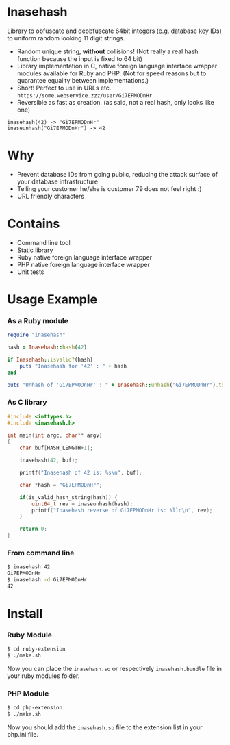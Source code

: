 # Inasehash
Library to obfuscate and deobfuscate 64bit integers (e.g. database key IDs) to uniform random looking 11 digit strings.

- Random unique string, **without** collisions! (Not really a real hash function because the input is fixed to 64 bit)
- Library implementation in C, native foreign language interface wrapper modules available for Ruby and PHP. (Not for speed reasons but to guarantee equality between implementations.) 
- Short! Perfect to use in URLs etc. `https://some.webservice.zzz/user/Gi7EPMODnHr`
- Reversible as fast as creation. (as said, not a real hash, only looks like one)

```
inasehash(42) -> "Gi7EPMODnHr"
inaseunhash("Gi7EPMODnHr") -> 42
```

# Why
- Prevent database IDs from going public, reducing the attack surface of your database infrastructure
- Telling your customer he/she is customer 79 does not feel right :)
- URL friendly characters



# Contains
- Command line tool
- Static library
- Ruby native foreign language interface wrapper
- PHP native foreign language interface wrapper
- Unit tests

# Usage Example


### As a Ruby module 
```ruby
require "inasehash"

hash = Inasehash::hash(42)

if Inasehash::isvalid?(hash)
    puts "Inasehash for '42' : " + hash
end

puts "Unhash of 'Gi7EPMODnHr' : " + Inasehash::unhash("Gi7EPMODnHr").to_s
```

### As C library 
```c
#include <inttypes.h>
#include <inasehash.h>

int main(int argc, char** argv) 
{
    char buf[HASH_LENGTH+1];

    inasehash(42, buf);

    printf("Inasehash of 42 is: %s\n", buf);

    char *hash = "Gi7EPMODnHr";

    if(is_valid_hash_string(hash)) {
        uint64_t rev = inaseunhash(hash);
        printf("Inasehash reverse of Gi7EPMODnHr is: %lld\n", rev);
    }

    return 0;
}
```

### From command line
```bash
$ inasehash 42
Gi7EPMODnHr
$ inasehash -d Gi7EPMODnHr
42
```

# Install

### Ruby Module
```bash
$ cd ruby-extension
$ ./make.sh
```
Now you can place the `inasehash.so` or respectively `inasehash.bundle` file in your ruby modules folder.

### PHP Module
```bash
$ cd php-extension
$ ./make.sh
```
Now you should add the `inasehash.so` file to the extension list in your php.ini file.



